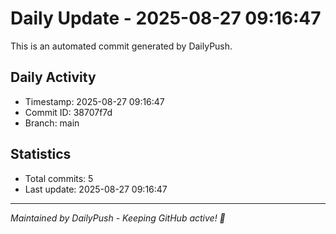 # Daily Update - 2025-08-27 09:16:47

This is an automated commit generated by DailyPush.

## Daily Activity
- Timestamp: 2025-08-27 09:16:47
- Commit ID: 38707f7d
- Branch: main

## Statistics
- Total commits: 5
- Last update: 2025-08-27 09:16:47

---
*Maintained by DailyPush - Keeping GitHub active! 🚀*
